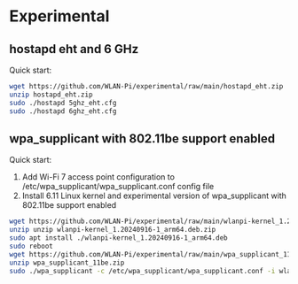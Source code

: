 # Experimental

## hostapd eht and 6 GHz

Quick start:

```bash
wget https://github.com/WLAN-Pi/experimental/raw/main/hostapd_eht.zip
unzip hostapd_eht.zip
sudo ./hostapd 5ghz_eht.cfg
sudo ./hostapd 6ghz_eht.cfg
```

## wpa_supplicant with 802.11be support enabled

Quick start:
1. Add Wi-Fi 7 access point configuration to /etc/wpa_supplicant/wpa_supplicant.conf config file
2. Install 6.11 Linux kernel and experimental version of wpa_supplicant with 802.11be support enabled
```bash
wget https://github.com/WLAN-Pi/experimental/raw/main/wlanpi-kernel_1.20240916-1_arm64.deb.zip
unzip unzip wlanpi-kernel_1.20240916-1_arm64.deb.zip
sudo apt install ./wlanpi-kernel_1.20240916-1_arm64.deb
sudo reboot
wget https://github.com/WLAN-Pi/experimental/raw/main/wpa_supplicant_11be.zip
unzip wpa_supplicant_11be.zip
sudo ./wpa_supplicant -c /etc/wpa_supplicant/wpa_supplicant.conf -i wlan0
```
